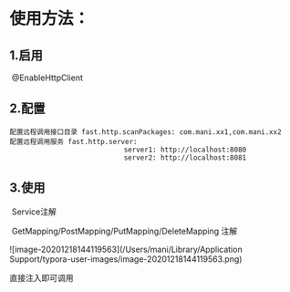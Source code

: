 # 使用方法：

## 1.启用

​    @EnableHttpClient

## 2.配置

    配置远程调用接口目录 fast.http.scanPackages: com.mani.xx1,com.mani.xx2
    配置远程调用服务 fast.http.server:
                                server1: http://localhost:8080
                                server2: http://localhost:8081
## 3.使用

​	Service注解

​    GetMapping/PostMapping/PutMapping/DeleteMapping 注解

![image-20201218144119563](/Users/mani/Library/Application Support/typora-user-images/image-20201218144119563.png)

直接注入即可调用